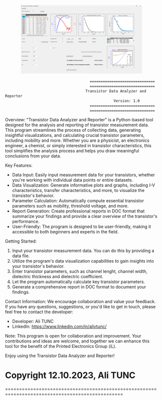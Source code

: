 <div style="text-align:center;">
  <img src="Transistor_Data_Analyzer_and_Reporter.png" alt="Transistor Data Analyzer and Reporter" width="400">
</div>

                                           ==============================
                                           ==============================
                                         Transistor Data Analyzer and Reporter
                                                      Version: 1.0
                                           ==============================
                                           ==============================


 Overview:
 "Transistor Data Analyzer and Reporter" is a  Python-based tool designed for the analysis and reporting of transistor measurement data. This program streamlines the process of collecting data, generating insightful visualizations, and calculating crucial transistor parameters, including mobility and more. Whether you are a physicist, an electronics engineer, a chemist, or simply interested in transistor characteristics, this tool simplifies the analysis process and helps you draw meaningful conclusions from your data.

 Key Features:
 - Data Input: Easily input measurement data for your transistors, whether you're working with individual data points or entire datasets.
 - Data Visualization: Generate informative plots and graphs, including I-V characteristics, transfer characteristics, and more, to visualize the transistor's behavior.
 - Parameter Calculation: Automatically compute essential transistor parameters such as mobility, threshold voltage, and more.
 - Report Generation: Create professional reports in DOC format that summarize your findings and provide a clear overview of the transistor's performance.
 - User-Friendly: The program is designed to be user-friendly, making it accessible to both beginners and experts in the field.

  Getting Started:
  1. Input your transistor measurement data. You can do this by providing a data file.
  2. Utilize the program's data visualization capabilities to gain insights into your transistor's behavior.
  3. Enter transistor parameters, such as channel lenght, channel width, dielectric thickness and dielectric coefficient.   
  4. Let the program automatically calculate key transistor parameters.
  4. Generate a comprehensive report in DOC format to document your findings.

  Contact Information:
  We encourage collaboration and value your feedback. If you have any questions, suggestions, or you'd like to get in touch, please feel free to contact the developer:
  - Developer: Ali TUNC
  - LinkedIn: https://www.linkedin.com/in/alivtunc/

  Note: This program is open for collaboration and improvement. Your contributions and ideas are welcome, and together we can enhance this tool for the benefit of the Printed Electronics Group (iL).

  Enjoy using the Transistor Data Analyzer and Reporter!

  Copyright  12.10.2023, Ali TUNC
  ================================================================================================
  ================================================================================================

